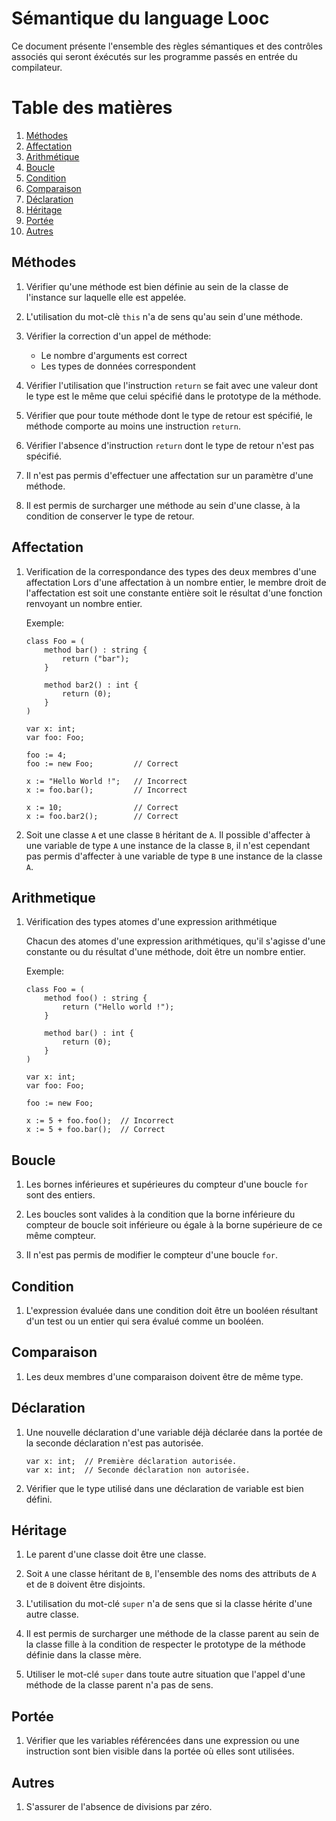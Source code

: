 # Sémantique du language Looc #

Ce document présente l'ensemble des règles sémantiques et des contrôles associés
qui seront éxécutés sur les programme passés en entrée du compilateur.

# Table des matières #

1. [Méthodes](#m-thodes)
2. [Affectation](#affectation)
2. [Arithmétique](#arithm-tique)
2. [Boucle](#boucle)
2. [Condition](#condition)
2. [Comparaison](#comparaison)
2. [Déclaration](#d-claration)
2. [Héritage](#h-ritage)
2. [Portée](#port-e)
2. [Autres](#autres)

## Méthodes ##

1. Vérifier qu'une méthode est bien définie au sein de la classe de l'instance
   sur laquelle elle est appelée.

2. L'utilisation du mot-clè `this` n'a de sens qu'au sein d'une méthode.

3. Vérifier la correction d'un appel de méthode:
    - Le nombre d'arguments est correct
    - Les types de données correspondent

4. Vérifier l'utilisation que l'instruction `return` se fait avec une valeur dont
   le type est le même que celui spécifié dans le prototype de la méthode.

5. Vérifier que pour toute méthode dont le type de retour est spécifié,
   le méthode comporte au moins une instruction `return`.

6. Vérifier l'absence d'instruction `return` dont le type de retour
   n'est pas spécifié.

7. Il n'est pas permis d'effectuer une affectation sur un paramètre d'une méthode.

8. Il est permis de surcharger une méthode au sein d'une classe, à la
   condition de conserver le type de retour.

## Affectation ##

1. Verification de la correspondance des types des deux membres d'une affectation
    Lors d'une affectation à un nombre entier, le membre droit de l'affectation
    est soit une constante entière soit le résultat d'une fonction renvoyant
    un nombre entier.

    Exemple:
    ```
    class Foo = (
        method bar() : string {
            return ("bar");
        }

        method bar2() : int {
            return (0);
        }
    )

    var x: int;
    var foo: Foo;

    foo := 4;
    foo := new Foo;         // Correct

    x := "Hello World !";   // Incorrect
    x := foo.bar();         // Incorrect

    x := 10;                // Correct
    x := foo.bar2();        // Correct
    ```

2. Soit une classe `A` et une classe `B` héritant de `A`. Il possible
   d'affecter à une variable de type `A` une instance de la classe `B`, il n'est
   cependant pas permis d'affecter à une variable de type `B` une instance de la
   classe `A`.

## Arithmetique ##

1. Vérification des types atomes d'une expression arithmétique

   Chacun des atomes d'une expression arithmétiques, qu'il s'agisse d'une
   constante ou du résultat d'une méthode, doit être un nombre entier.

   Exemple:
   ```
   class Foo = (
       method foo() : string {
           return ("Hello world !");
       }

       method bar() : int {
           return (0);
       }
   )

   var x: int;
   var foo: Foo;

   foo := new Foo;

   x := 5 + foo.foo();  // Incorrect
   x := 5 + foo.bar();  // Correct
   ```

## Boucle ##

1. Les bornes inférieures et supérieures du compteur d'une boucle `for`
   sont des entiers.

2. Les boucles sont valides à la condition que la borne inférieure du compteur
   de boucle soit inférieure ou égale à la borne supérieure de ce même compteur.

3. Il n'est pas permis de modifier le compteur d'une boucle `for`.

## Condition ##

1. L'expression évaluée dans une condition doit être un booléen résultant
   d'un test ou un entier qui sera évalué comme un booléen.

## Comparaison ##

1. Les deux membres d'une comparaison doivent être de même type.

## Déclaration ##

1. Une nouvelle déclaration d'une variable déjà déclarée dans la portée de la
   seconde déclaration n'est pas autorisée.

   ```
   var x: int;  // Première déclaration autorisée.
   var x: int;  // Seconde déclaration non autorisée.
   ```

2. Vérifier que le type utilisé dans une déclaration de variable est bien défini.

## Héritage ##

1. Le parent d'une classe doit être une classe.

2. Soit `A` une classe héritant de `B`, l'ensemble des noms des attributs de `A`
   et de `B` doivent être disjoints.

3. L'utilisation du mot-clé `super` n'a de sens que si la classe hérite
   d'une autre classe.

4. Il est permis de surcharger une méthode de la classe parent au sein
   de la classe fille à la condition de respecter le prototype de la méthode
   définie dans la classe mère.

5. Utiliser le mot-clé `super` dans toute autre situation que l'appel
   d'une méthode de la classe parent n'a pas de sens.

## Portée ##

1. Vérifier que les variables référencées dans une expression ou une instruction
   sont bien visible dans la portée où elles sont utilisées.

## Autres ##

1. S'assurer de l'absence de divisions par zéro.

